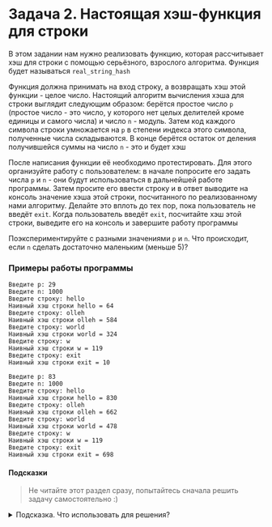 # Задача 2. Настоящая хэш-функция для строки
В этом задании нам нужно реализовать функцию, которая рассчитывает хэш для строки с помощью серьёзного, взрослого алгоритма. Функция будет называться `real_string_hash`

Функция должна принимать на вход строку, а возвращать хэш этой функции - целое число. Настоящий алгоритм вычисления хэша для строки выглядит следующим образом: берётся простое число `p` (простое число - это число, у которого нет целых делителей кроме единицы и самого числа) и число `n` - модуль. Затем код каждого символа строки умножается на `p` в степени индекса этого символа, полученные числа складываются. В конце берётся остаток от деления получившейся суммы на число `n` - это и будет хэш

После написания функции её необходимо протестировать. Для этого организуйте работу с пользователем: в начале попросите его задать числа `p` и `n` - они будут использоваться в дальнейшей работе программы. Затем просите его ввести строку и в ответ выводите на консоль значение хэша этой строки, посчитанного по реализованному нами алгоритму. Делайте это вплоть до тех пор, пока пользователь не введёт `exit`. Когда пользователь введёт `exit`, посчитайте хэш этой строки, выведите его на консоль и завершите работу программы

Поэкспериментируйте с разными значениями `p` и `n`. Что происходит, если `n` сделать достаточно маленьким (меньше 5)?

### Примеры работы программы

```
Введите p: 29
Введите n: 1000
Введите строку: hello
Наивный хэш строки hello = 64
Введите строку: olleh
Наивный хэш строки olleh = 584
Введите строку: world
Наивный хэш строки world = 324
Введите строку: w
Наивный хэш строки w = 119
Введите строку: exit
Наивный хэш строки exit = 10
```

```
Введите p: 83
Введите n: 1000
Введите строку: hello
Наивный хэш строки hello = 830
Введите строку: olleh
Наивный хэш строки olleh = 662
Введите строку: world
Наивный хэш строки world = 478
Введите строку: w
Наивный хэш строки w = 119
Введите строку: exit
Наивный хэш строки exit = 698
```
#### Подсказки

> Не читайте этот раздел сразу, попытайтесь сначала решить задачу самостоятельно :)

<details>

<summary>Подсказка. Что использовать для решения?</summary>

Для того, чтобы постоянно спрашивать у пользователя строки и обрабатывать их, нам нужно использовать цикл `do...while` и сравнение строк

Более подробно алгоритм хэширования описан в лекции

</details>